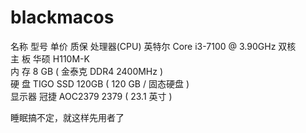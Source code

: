 # blackmacos

名称	型号	单价	质保
处理器(CPU)	英特尔 Core i3-7100 @ 3.90GHz 双核		
主	板	华硕 H110M-K		
内	存	8 GB ( 金泰克 DDR4 2400MHz )		
硬	盘	TIGO SSD 120GB ( 120 GB / 固态硬盘 )	
显示器	冠捷 AOC2379 2379 ( 23.1 英寸 )		

睡眠搞不定，就这样先用者了
